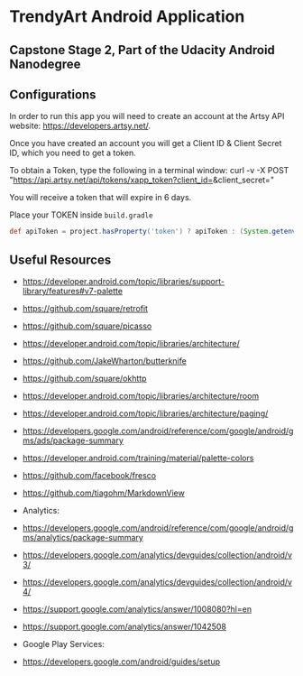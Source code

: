 # TrendyArt Android Application

## Capstone Stage 2, Part of the Udacity Android Nanodegree

## Configurations
In order to run this app you will need to create an account at the Artsy API website: https://developers.artsy.net/.

Once you have created an account you will get a Client ID & Client Secret ID, which you need to get a token.

To obtain a Token, type the following in a terminal window:
curl -v -X POST "https://api.artsy.net/api/tokens/xapp_token?client_id=<yourclientid>&client_secret=<yourclientsecret>"

You will receive a token that will expire in 6 days.
 
Place your TOKEN inside `build.gradle` 
```gradle
def apiToken = project.hasProperty('token') ? apiToken : (System.getenv('TOKEN') ?: "\"YOUR_TOKEN\"")
```

## Useful Resources
- https://developer.android.com/topic/libraries/support-library/features#v7-palette
- https://github.com/square/retrofit
- https://github.com/square/picasso
- https://developer.android.com/topic/libraries/architecture/
- https://github.com/JakeWharton/butterknife
- https://github.com/square/okhttp
- https://developer.android.com/topic/libraries/architecture/room
- https://developer.android.com/topic/libraries/architecture/paging/
- https://developers.google.com/android/reference/com/google/android/gms/ads/package-summary
- https://developer.android.com/training/material/palette-colors
- https://github.com/facebook/fresco
- https://github.com/tiagohm/MarkdownView

- Analytics: 
- https://developers.google.com/android/reference/com/google/android/gms/analytics/package-summary
- https://developers.google.com/analytics/devguides/collection/android/v3/
- https://developers.google.com/analytics/devguides/collection/android/v4/
- https://support.google.com/analytics/answer/1008080?hl=en
- https://support.google.com/analytics/answer/1042508

- Google Play Services:
- https://developers.google.com/android/guides/setup